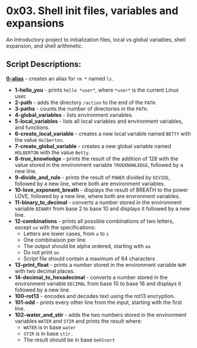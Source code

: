 # 0x03. Shell init files, variables and expansions
An Introductory project to initialization files, local vs global variables, shell expansion, and shell arithmetic.
## Script Descriptions: 
**[0-alias](0-alias)** - creates an alias for `rm *` named `ls`.
* **1-hello_you** - prints `hello *user*`, where `*user*` is the current Linux user.
* **2-path** - adds the directory `/action` to the end of the `PATH`.
* **3-paths** - counts the number of directories in the `PATH`.
* **4-global_variables** - lists environment variables.
* **5-local_variables** - lists all local variables and environment variables, and functions.
* **6-create_local_variable** - creates a new local variable named `BETTY` with the value `Holberton`.
* **7-create_global_variable** - creates a new global variable named `HOLBERTON` with the value `Betty`.
* **8-true_knowledge** - prints the result of the addition of 128 with the value stored in the environment variable `TRUEKNOWLEDGE`, followed by a new line.
* **9-divide_and_rule** - prints the result of `POWER` divided by `DIVIDE`, followed by a new line, where both are environment variables.
* **10-love_exponent_breath** - displays the result of BREATH to the power LOVE, followed by a new line, where both are envronment variables.
* **11-binary_to_decimal** - converts a number stored in the environment variable `BINARY` from base 2 to base 10 and displays it followed by a new line.
* **12-combinations** - prints all possible combinations of two letters, except `oo` with the specifications:
  * Letters are lower cases, from `a` to `z`
  * One combinaison per line
  * The output should be alpha ordered, starting with `aa`
  * Do not print `oo`
  * Script file should contain a maximum of 64 characters
* **13-print_float** - prints a number stored in the environment variable `NUM` with two decimal places.
* **14-decimal_to_hexadecimal** - converts a number stored in the environment variable `DECIMAL` from base 10 to base 16 and displays it followed by a new line.
* **100-rot13** - encodes and decodes text using the rot13 encryption.
* **101-odd** - prints every other line from the input, starting with the first line.
* **102-water_and_stir** - adds the two numbers stored in the environment variables `WATER` and `STIR` and prints the result where:
  * `WATER` is in base `water`
  * `STIR` is in base `stir.`
  * The result should be in base `behlnort`

